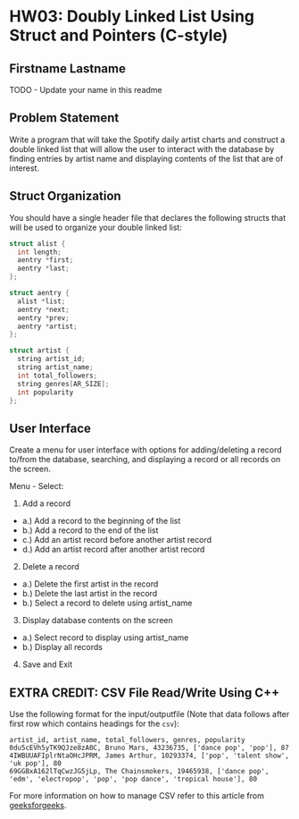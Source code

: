 # HW03: Doubly Linked List Using Struct and Pointers (C-style)

## Firstname Lastname

TODO - Update your name in this readme

## Problem Statement

Write a program that will take the Spotify daily artist charts and construct a double linked list that will allow the user to interact with the database by finding entries by artist name and displaying contents of the list that are of interest.

## Struct Organization
You should have a single header file that declares the following structs that will be used to organize your double linked list:
```c++
struct alist {
  int length;
  aentry *first;
  aentry *last;
};

struct aentry {
  alist *list;
  aentry *next;
  aentry *prev;
  aentry *artist;
};

struct artist {
  string artist_id;
  string artist_name;
  int total_followers;
  string genres[AR_SIZE];
  int popularity
};
```
## User Interface
Create a menu for user interface with options for adding/deleting a record to/from the database, searching, and displaying a record or all records on the screen.

Menu - Select:
1. Add a record
 * a.) Add a record to the beginning of the list
 * b.) Add a record to the end of the list
 * c.) Add an artist record before another artist record
 * d.) Add an artist record after another artist record
2. Delete a record
 * a.) Delete the first artist in the record
 * b.) Delete the last artist in the record
 * b.) Select a record to delete using artist_name
3. Display database contents on the screen
 * a.) Select record to display using artist_name
 * b.) Display all records
4. Save and Exit

## EXTRA CREDIT: CSV File Read/Write Using C++
Use the following format for the input/outputfile (Note that data follows after first row which contains headings for the `csv`):
```
artist_id, artist_name, total_followers, genres, popularity
0du5cEVh5yTK9QJze8zA0C, Bruno Mars, 43236735, ['dance pop', 'pop'], 87
4IWBUUAFIplrNtaOHcJPRM, James Arthur, 10293374, ['pop', 'talent show', 'uk pop'], 80
69GGBxA162lTqCwzJG5jLp, The Chainsmokers, 19465938, ['dance pop', 'edm', 'electropop', 'pop', 'pop dance', 'tropical house'], 80
```
For more information on how to manage CSV refer to this article from [geeksforgeeks](https://www.geeksforgeeks.org/csv-file-management-using-c/).
